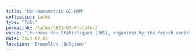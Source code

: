 ```yaml
---
title: "Non-parametric OD-HMM"
collection: talks
type: "Talk"
permalink: /talks/2023-07-01-talk-2
venue: "Journées des Statistiques (JdS), organized by the french society of statistics (SFdS)"
date: 2023-07-01
location: "Bruxelles (Belgium)"
---
```



